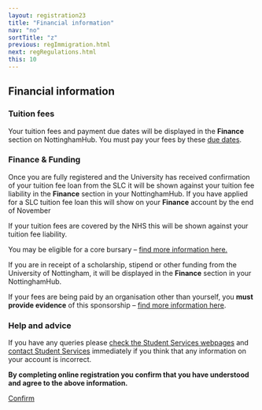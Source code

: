 ```yaml
---
layout: registration23
title: "Financial information"
nav: "no"
sortTitle: "z"
previous: regImmigration.html
next: regRegulations.html
this: 10
---
```


## Financial information

### Tuition fees

Your tuition fees and payment due dates will be displayed in the <b>Finance</b> section on NottinghamHub. You must pay your fees by these [due dates](https://www.nottingham.ac.uk/academicservices/currentstudents/fees-information/how-and-when-to-pay-student-fees.aspx).

### Finance & Funding

Once you are fully registered and the University has received confirmation of your tuition fee loan from the SLC it will be shown against your tuition fee liability in the **Finance** section in your NottinghamHub.  If you have applied for a SLC tuition fee loan this will show on your **Finance** account by the end of November

If your tuition fees are covered by the NHS this will be shown against your tuition fee liability.

You may be eligible for a core bursary – [find more information here.](https://www.nottingham.ac.uk/studentservices/support/financialsupport/bursariesandscholarships/bursaries/core-bursary-assessment-procedure.aspx)

If you are in receipt of a scholarship, stipend or other funding from the University of Nottingham, it will be displayed in the **Finance** section in your NottinghamHub.

If your fees are being paid by an organisation other than yourself, you **must provide evidence** of this sponsorship – [find more information here](https://www.nottingham.ac.uk/studentservices/servicedetails/sponsor-relations/services-and-information-for-sponsored-students.aspx).


### Help and advice

If you have any queries please [check the Student Services webpages](https://www.nottingham.ac.uk/studentservices/) and [contact Student Services](https://www.nottingham.ac.uk/studentservices/) immediately if you think that any information on your account is incorrect.

**By completing online registration you confirm that you have understood and agree to the above information.**

<div id="buttons">
  <a class="btn btn-primary" type="submit" href="{{page.next}}">Confirm</a>
</div>
